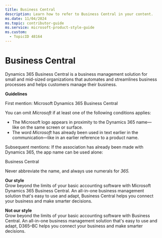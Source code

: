 ```yaml
---
title: Business Central
description: Learn how to refer to Business Central in your content.
ms.date: 11/04/2024
ms.topic: contributor-guide
ms.service: microsoft-product-style-guide
ms.custom:
  - TopicID 48164
---
```



# Business Central

Dynamics 365 Business Central is a business management solution for small and mid-sized organizations that automates and streamlines business processes and helps customers manage their business.

**Guidelines**

First mention: Microsoft Dynamics 365 Business Central

You can omit *Microsoft* if at least one of the following conditions applies:

- The Microsoft logo appears in proximity to the Dynamics 365 name—like on the same screen or surface.  
- The word *Microsoft* has already been used in text earlier in the communication—like in an earlier reference to a product name.

Subsequent mentions: If the association has already been made with Dynamics 365, the app name can be used alone:

Business Central

Never abbreviate the name, and always use numerals for *365.*

**Our style**  
Grow beyond the limits of your basic accounting software with Microsoft Dynamics 365 Business Central. An all-in-one business management solution that's easy to use and adapt, Business Central helps you connect your business and make smarter decisions.

**Not our style**  
Grow beyond the limits of your basic accounting software with Business Central. An all-in-one business management solution that's easy to use and adapt, D365–BC helps you connect your business and make smarter decisions.  